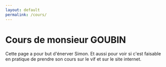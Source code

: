```yaml
---
layout: default
permalink: /cours/
---
```


# Cours de monsieur GOUBIN

Cette page a pour but d'énerver Simon. Et aussi pour voir si c'est
faisable en pratique de prendre son cours sur le vif et sur le site
internet.


